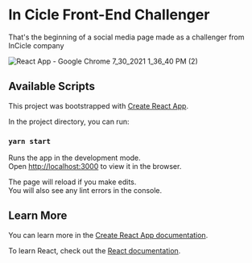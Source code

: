 
# In Cicle Front-End Challenger

That's the beginning of a social media page made as a challenger from InCicle company

![React App - Google Chrome 7_30_2021 1_36_40 PM (2)](https://user-images.githubusercontent.com/50464472/127684653-7cb31394-9fa2-4bf2-a5d7-35d28f0ca8d4.png)

## Available Scripts

This project was bootstrapped with [Create React App](https://github.com/facebook/create-react-app).

In the project directory, you can run:

### `yarn start`

Runs the app in the development mode.\
Open [http://localhost:3000](http://localhost:3000) to view it in the browser.

The page will reload if you make edits.\
You will also see any lint errors in the console.



## Learn More

You can learn more in the [Create React App documentation](https://facebook.github.io/create-react-app/docs/getting-started).

To learn React, check out the [React documentation](https://reactjs.org/).
